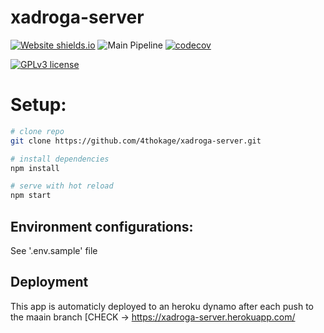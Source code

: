 # xadroga-server

[![Website shields.io](https://img.shields.io/website-up-down-green-red/http/shields.io.svg)](https://xadroga-server.herokuapp.com/)
![Main Pipeline](https://github.com/4thokage/xadroga-server/actions/workflows/main.yml/badge.svg)
[![codecov](https://codecov.io/gh/4thokage/xadroga-server/branch/main/graph/badge.svg?token=RRYOEX9XWP)](https://codecov.io/gh/4thokage/xadroga-server)

[![GPLv3 license](https://img.shields.io/badge/License-GPLv3-blue.svg)](http://perso.crans.org/besson/LICENSE.html)


# Setup:
``` bash
# clone repo
git clone https://github.com/4thokage/xadroga-server.git

# install dependencies
npm install

# serve with hot reload
npm start
```

## Environment configurations:
See '.env.sample' file


## Deployment
This app is automaticly deployed to an heroku dynamo after each push to the maain branch [CHECK -> https://xadroga-server.herokuapp.com/

